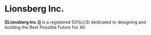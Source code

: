 # Lionsberg Inc.

**[[Lionsberg Inc.]]** is a registered 501(c)(3) dedicated to designing and  
building the Best Possible Future For All.